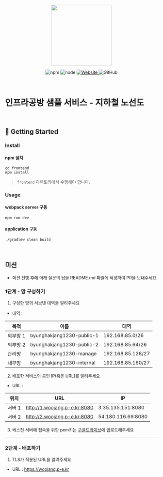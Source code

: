 <p align="center">
    <img width="200px;" src="https://raw.githubusercontent.com/woowacourse/atdd-subway-admin-frontend/master/images/main_logo.png"/>
</p>
<p align="center">
  <img alt="npm" src="https://img.shields.io/badge/npm-%3E%3D%205.5.0-blue">
  <img alt="node" src="https://img.shields.io/badge/node-%3E%3D%209.3.0-blue">
  <a href="https://edu.nextstep.camp/c/R89PYi5H" alt="nextstep atdd">
    <img alt="Website" src="https://img.shields.io/website?url=https%3A%2F%2Fedu.nextstep.camp%2Fc%2FR89PYi5H">
  </a>
  <img alt="GitHub" src="https://img.shields.io/github/license/next-step/atdd-subway-service">
</p>

<br>

# 인프라공방 샘플 서비스 - 지하철 노선도

<br>

## 🚀 Getting Started

### Install
#### npm 설치
```
cd frontend
npm install
```
> `frontend` 디렉토리에서 수행해야 합니다.

### Usage
#### webpack server 구동
```
npm run dev
```
#### application 구동
```
./gradlew clean build
```
<br>

## 미션

* 미션 진행 후에 아래 질문의 답을 README.md 파일에 작성하여 PR을 보내주세요.

### 1단계 - 망 구성하기
1. 구성한 망의 서브넷 대역을 알려주세요
- 대역 : 

목적 | 이름 | 대역
---|---|---
외부망 1 | byunghakjang1230-public-1 | 192.168.85.0/26
외부망 2 | byunghakjang1230-public-2 | 192.168.85.64/26
관리망 | byunghakjang1230-manage | 192.168.85.128/27
내부망 | byunghakjang1230-internal | 192.168.85.160/27
 
2. 배포한 서비스의 공인 IP(혹은 URL)를 알려주세요

- URL : 

위치 | URL | IP
---|---|---
서버 1 | http://1.woojang.p-e.kr:8080 | 3.35.135.151:8080
서버 2 | http://2.woojang.p-e.kr:8080 | 54.180.116.69:8080


3. 베스천 서버에 접속을 위한 pem키는 [구글드라이브](https://drive.google.com/drive/folders/1dZiCUwNeH1LMglp8dyTqqsL1b2yBnzd1?usp=sharing)에 업로드해주세요

---

### 2단계 - 배포하기
1. TLS가 적용된 URL을 알려주세요

- URL : https://woojang.p-e.kr
